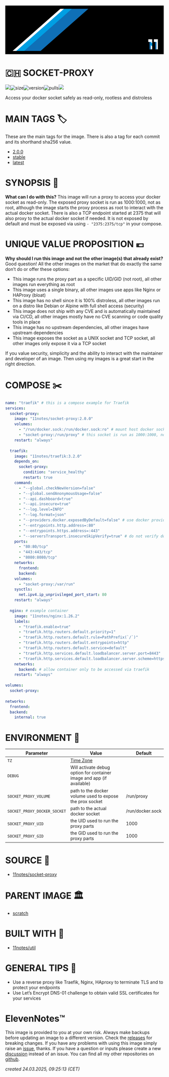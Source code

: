 ![banner](https://github.com/11notes/defaults/blob/main/static/img/banner.png?raw=true)

# 🇨🇭 SOCKET-PROXY
[<img src="https://img.shields.io/badge/github-source-blue?logo=github&color=040308">](https://github.com/11notes/docker-SOCKET-PROXY)![size](https://img.shields.io/docker/image-size/11notes/socket-proxy/2.0.0?color=0eb305)![version](https://img.shields.io/docker/v/11notes/socket-proxy/2.0.0?color=eb7a09)![pulls](https://img.shields.io/docker/pulls/11notes/socket-proxy?color=2b75d6)[<img src="https://img.shields.io/github/issues/11notes/docker-SOCKET-PROXY?color=7842f5">](https://github.com/11notes/docker-SOCKET-PROXY/issues)

Access your docker socket safely as read-only, rootless and distroless

# MAIN TAGS 🏷️
These are the main tags for the image. There is also a tag for each commit and its shorthand sha256 value.

* [2.0.0](https://hub.docker.com/r/11notes/socket-proxy/tags?name=2.0.0)
* [stable](https://hub.docker.com/r/11notes/socket-proxy/tags?name=stable)
* [latest](https://hub.docker.com/r/11notes/socket-proxy/tags?name=latest)

# SYNOPSIS 📖
**What can I do with this?** This image will run a proxy to access your docker socket as read-only. The exposed proxy socket is run as 1000:1000, not as root, although the image starts the proxy process as root to interact with the actual docker socket. There is also a TCP endpoint started at 2375 that will also proxy to the actual docker socket if needed. It is not exposed by default and must be exposed via using ```- "2375:2375/tcp"``` in your compose.

# UNIQUE VALUE PROPOSITION 💶
**Why should I run this image and not the other image(s) that already exist?** Good question! All the other images on the market that do exactly the same don’t do or offer these options:

* This image runs the proxy part as a specific UID/GID (not root), all other images run everything as root
* This image uses a single binary, all other images use apps like Nginx or HAProxy (bloat)
* This image has no shell since it is 100% distroless, all other images run on a distro like Debian or Alpine with full shell access (security)
* This image does not ship with any CVE and is automatically maintained via CI/CD, all other images mostly have no CVE scanning or code quality tools in place
* This image has no upstream dependencies, all other images have upstream dependencies
* This image exposes the socket as a UNIX socket and TCP socket, all other images only expose it via a TCP socket

If you value security, simplicity and the ability to interact with the maintainer and developer of an image. Then using my images is a great start in the right direction.

# COMPOSE ✂️
```yaml
name: "traefik" # this is a compose example for Traefik
services:
  socket-proxy:
    image: "11notes/socket-proxy:2.0.0"
    volumes:
      - "/run/docker.sock:/run/docker.sock:ro" # mount host docker socket, the :ro does not mean read-only for the socket, just for the actual file
      - "socket-proxy:/run/proxy" # this socket is run as 1000:1000, not as root!
    restart: "always"

  traefik:
    image: "11notes/traefik:3.2.0"
    depends_on:
      socket-proxy:
        condition: "service_healthy"
        restart: true
    command:
      - "--global.checkNewVersion=false"
      - "--global.sendAnonymousUsage=false"
      - "--api.dashboard=true"
      - "--api.insecure=true"
      - "--log.level=INFO"
      - "--log.format=json"
      - "--providers.docker.exposedByDefault=false" # use docker provider but do not expose by default
      - "--entrypoints.http.address=:80"
      - "--entrypoints.https.address=:443"
      - "--serversTransport.insecureSkipVerify=true" # do not verify downstream SSL certificates
    ports:
      - "80:80/tcp"
      - "443:443/tcp"
      - "8080:8080/tcp"
    networks:
      frontend:
      backend:
    volumes:
      - "socket-proxy:/var/run"
    sysctls:
      net.ipv4.ip_unprivileged_port_start: 80
    restart: "always"

  nginx: # example container
    image: "11notes/nginx:1.26.2"
    labels:
      - "traefik.enable=true"
      - "traefik.http.routers.default.priority=1"
      - "traefik.http.routers.default.rule=PathPrefix(`/`)"
      - "traefik.http.routers.default.entrypoints=http"
      - "traefik.http.routers.default.service=default"
      - "traefik.http.services.default.loadbalancer.server.port=8443"
      - "traefik.http.services.default.loadbalancer.server.scheme=https" # proxy from http to https since this image runs by default on https
    networks:
      backend: # allow container only to be accessed via traefik
    restart: "always"

volumes:
  socket-proxy:

networks:
  frontend:
  backend:
    internal: true
```

# ENVIRONMENT 📝
| Parameter | Value | Default |
| --- | --- | --- |
| `TZ` | [Time Zone](https://en.wikipedia.org/wiki/List_of_tz_database_time_zones) | |
| `DEBUG` | Will activate debug option for container image and app (if available) | |
| `SOCKET_PROXY_VOLUME` | path to the docker volume used to expose the prox socket | /run/proxy |
| `SOCKET_PROXY_DOCKER_SOCKET` | path to the actual docker socket | /run/docker.sock |
| `SOCKET_PROXY_UID` | the UID used to run the proxy parts | 1000 |
| `SOCKET_PROXY_GID` | the GID used to run the proxy parts | 1000 |

# SOURCE 💾
* [11notes/socket-proxy](https://github.com/11notes/docker-SOCKET-PROXY)

# PARENT IMAGE 🏛️
* [scratch](https://hub.docker.com/_/scratch)

# BUILT WITH 🧰
* [11notes/util](https://github.com/11notes/docker-util)

# GENERAL TIPS 📌
* Use a reverse proxy like Traefik, Nginx, HAproxy to terminate TLS and to protect your endpoints
* Use Let’s Encrypt DNS-01 challenge to obtain valid SSL certificates for your services

# ElevenNotes™️
This image is provided to you at your own risk. Always make backups before updating an image to a different version. Check the [releases](https://github.com/11notes/docker-socket-proxy/releases) for breaking changes. If you have any problems with using this image simply raise an [issue](https://github.com/11notes/docker-socket-proxy/issues), thanks. If you have a question or inputs please create a new [discussion](https://github.com/11notes/docker-socket-proxy/discussions) instead of an issue. You can find all my other repositories on [github](https://github.com/11notes?tab=repositories).

*created 24.03.2025, 09:25:13 (CET)*
